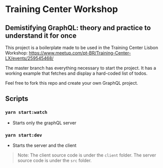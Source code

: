 # Training Center Workshop

## Demistifying GraphQL: theory and practice to understand it for once

This project is a boilerplate made to be used in the Training Center Lisbon Workshop: https://www.meetup.com/pt-BR/Training-Center-LX/events/259545468/

The master branch has everything necessary to start the project. It has a working example that fetches and display a hard-coded list of todos.

Feel free to fork this repo and create your own GraphQL project.

## Scripts

### `yarn start:watch`

- Starts only the graphQL server

### `yarn start:dev`

- Starts the server and the client

> Note: The client source code is under the `client` folder. The server source code is under the `src` folder.

